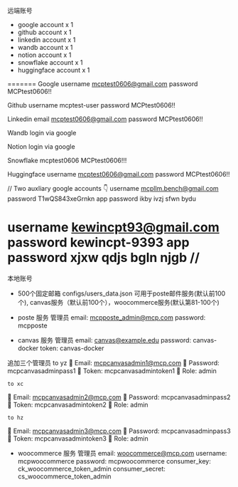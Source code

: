 远端账号

- google account x 1
- github account x 1
- linkedin account x 1
- wandb account x 1
- notion account x 1
- snowflake account x 1
- huggingface account x 1

=======
Google
username mcptest0606@gmail.com
password MCPtest0606!!

Github
username mcptest-user
password MCPtest0606!!

Linkedin
email mcptest0606@gmail.com
password MCPtest0606!!

Wandb
login via google

Notion
login via google

Snowflake
mcptest0606
MCPtest0606!!!

Huggingface
username mcptest0606@gmail.com
password MCPtest0606!!

// Two auxliary google accounts 👇
username mcpllm.bench@gmail.com
password T1wQS843xeGrnkn
app password ikby ivzj sfwn bydu

username kewincpt93@gmail.com
password kewincpt-9393
app password xjxw qdjs bgln njgb //
==========


本地账号
- 500个固定邮箱 configs/users_data.json
可用于poste邮件服务(默认前100个), canvas服务（默认前100个），woocommerce服务(默认第81-100个)

- poste 服务 管理员
email: mcpposte_admin@mcp.com
password: mcpposte

- canvas 服务 管理员
email: canvas@example.edu
password: canvas-docker
token: canvas-docker

追加三个管理员
    to yz
  📧 Email: mcpcanvasadmin1@mcp.com
  🔑 Password: mcpcanvasadminpass1
  🎫 Token: mcpcanvasadmintoken1
  👤 Role: admin
    
    to xc
  📧 Email: mcpcanvasadmin2@mcp.com
  🔑 Password: mcpcanvasadminpass2
  🎫 Token: mcpcanvasadmintoken2
  👤 Role: admin

    to hz
  📧 Email: mcpcanvasadmin3@mcp.com
  🔑 Password: mcpcanvasadminpass3
  🎫 Token: mcpcanvasadmintoken3
  👤 Role: admin

- woocommerce 服务 管理员
email: woocommerce@mcp.com
username: mcpwoocommerce
password: mcpwoocommerce
consumer_key: ck_woocommerce_token_admin
consumer_secret: cs_woocommerce_token_admin

